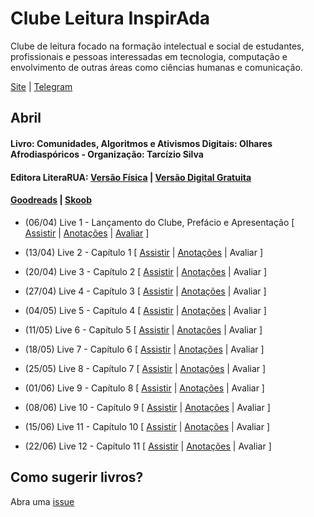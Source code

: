 # Clube Leitura InspirAda

Clube de leitura focado na formação intelectual e social de estudantes,
profissionais e pessoas interessadas em tecnologia, computação e
envolvimento de outras áreas como ciências humanas e comunicação.

[Site](www.inspiradanacomputacao.com) |
[Telegram](https://t.me/ClubeLeituraInspirAda)

## Abril
#### Livro: Comunidades, Algoritmos e Ativismos Digitais: Olhares Afrodiaspóricos - Organização: Tarcízio Silva
#### Editora LiteraRUA: [Versão Física][livro01-compre] | [Versão Digital Gratuita][livro01-ebook]
#### [Goodreads][livro01-goodreads] | [Skoob][livro01-skoob]

- (06/04) Live 1 - Lançamento do Clube, Prefácio e Apresentação
[
[Assistir](https://youtu.be/lZjSEpgFTh0) |
[Anotações](./notas/livro01/live-01.md)  |
[Avaliar](https://forms.gle/PnnBBfNFw6uWZwmP7)
]

- (13/04) Live 2 - Capítulo 1
[
[Assistir](https://youtu.be/foy77XEVcYY) |
[Anotações](./notas/livro01/live-02.md)  |
Avaliar
]

- (20/04) Live 3 - Capítulo 2
[
[Assistir](https://youtu.be/bpYCfMlDXu4) |
[Anotações](./notas/livro01/live-03.md)  |
Avaliar
]

- (27/04) Live 4 - Capítulo 3
[
[Assistir](https://youtu.be/oU-EgiIvdLE) |
[Anotações](./notas/livro01/live-04.md)  |
Avaliar
]

- (04/05) Live 5 - Capítulo 4
[
[Assistir](https://youtu.be/SDMLMMhHolw) |
[Anotações](./notas/livro01/live-05.md)  |
Avaliar
]

- (11/05) Live 6 - Capítulo 5
[
[Assistir](https://youtu.be/59C3190AA4g) |
[Anotações](./notas/livro01/live-06.md)  |
Avaliar
]

- (18/05) Live 7 - Capítulo 6
[
[Assistir](https://youtu.be/wNgakkFNhvI) |
[Anotações](./notas/livro01/live-07.md)  |
Avaliar
]

- (25/05) Live 8 - Capítulo 7
[
[Assistir](https://youtu.be/fl9cmTMH1Ic) |
[Anotações](./notas/livro01/live-08.md)  |
Avaliar
]

- (01/06) Live 9 - Capítulo 8
[
[Assistir](https://youtu.be/9ZibRxOBllU) |
[Anotações](./notas/livro01/live-09.md)  |
Avaliar
]

- (08/06) Live 10 - Capítulo 9
[
[Assistir](https://youtu.be/NJ3cFjlAVBs) |
[Anotações](./notas/livro01/live-10.md)  |
Avaliar
]

- (15/06) Live 11 - Capítulo 10
[
[Assistir](https://youtu.be/osq_VGi0gMM) |
[Anotações](./notas/livro01/live-11.md)  |
Avaliar
]

- (22/06) Live 12 - Capítulo 11
[
[Assistir](https://youtu.be/Zy9JDcBRjsw) |
[Anotações](./notas/livro01/live-12.md)  |
Avaliar
]

## Como sugerir livros?

Abra uma [issue](https://github.com/inspiradanacomputacao/clubeleiturainspirada/issues)

[livro01-compre]:     http://www.literarua.com.br/livro/olhares-afrodiasporicos
[livro01-ebook]:      https://bit.ly/ComunidadesDigitais
[livro01-skoob]:      https://www.skoob.com.br/comunidades-algoritmos-e-ativismos-digitais-1136137ed1139762.html
[livro01-goodreads]:  https://www.goodreads.com/book/show/53005858-comunidades-algoritmos-e-ativismos-digitais
